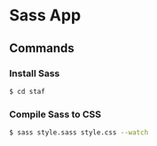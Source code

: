 # Sass App

## Commands

### Install Sass

```sh
$ cd staf
```

### Compile Sass to CSS

```sh
$ sass style.sass style.css --watch
```
